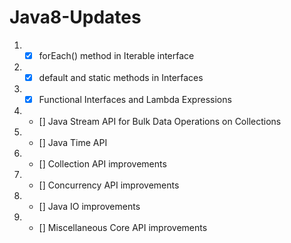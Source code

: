 # Java8-Updates
1. - [x] forEach() method in Iterable interface
2. - [x] default and static methods in Interfaces
3. - [x] Functional Interfaces and Lambda Expressions
4. - [] Java Stream API for Bulk Data Operations on Collections
5. - [] Java Time API
6. - [] Collection API improvements
7. - [] Concurrency API improvements
8. - [] Java IO improvements
9. - [] Miscellaneous Core API improvements
